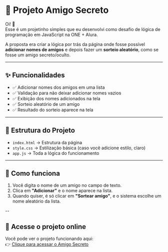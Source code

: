 # 🎁 Projeto Amigo Secreto

Oi! 👋  
Esse é um projetinho simples que eu desenvolvi como desafio de lógica de programação em JavaScript na ONE + Alura.

A proposta era criar a lógica por trás da página onde fosse possível **adicionar nomes de amigos** e depois fazer um **sorteio aleatório**, como se fosse um amigo secreto/oculto. 

---

## ✨ Funcionalidades

- ✅ Adicionar nomes dos amigos em uma lista
- ✅ Validação para não deixar adicionar nomes vazios
- ✅ Exibição dos nomes adicionados na tela
- ✅ Sorteio aleatório de um amigo
- ✅ Resultado do sorteio aparece na tela

---

## 📂 Estrutura do Projeto

- `index.html` → Estrutura da página
- `style.css` → Estilização básica (caso você adicione estilo, claro)
- `app.js` → Toda a lógica do funcionamento

---

## 📸 Como funciona

1. Você digita o nome de um amigo no campo de texto.
2. Clica em **"Adicionar"** e o nome aparece na lista.
3. Quando quiser, é só clicar em **"Sortear amigo"**, e o sistema escolhe um nome aleatório da lista.

--

## 🔗 Acesse o projeto online

Você pode ver o projeto funcionando aqui:  
👉 [Clique para acessar o Amigo Secreto](https://blurry-footprint.github.io/Desafio---Amigo-Secreto/)

